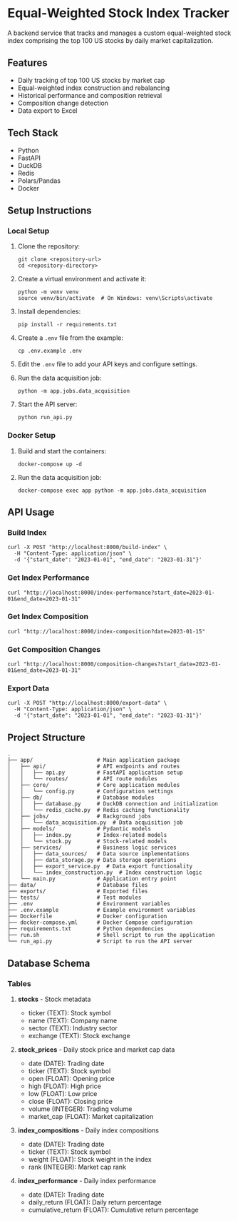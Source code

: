 # Equal-Weighted Stock Index Tracker

A backend service that tracks and manages a custom equal-weighted stock index comprising the top 100 US stocks by daily market capitalization.

## Features

- Daily tracking of top 100 US stocks by market cap
- Equal-weighted index construction and rebalancing
- Historical performance and composition retrieval
- Composition change detection
- Data export to Excel

## Tech Stack

- Python
- FastAPI
- DuckDB
- Redis
- Polars/Pandas
- Docker

## Setup Instructions

### Local Setup

1. Clone the repository:
   ```
   git clone <repository-url>
   cd <repository-directory>
   ```

2. Create a virtual environment and activate it:
   ```
   python -m venv venv
   source venv/bin/activate  # On Windows: venv\Scripts\activate
   ```

3. Install dependencies:
   ```
   pip install -r requirements.txt
   ```

4. Create a `.env` file from the example:
   ```
   cp .env.example .env
   ```

5. Edit the `.env` file to add your API keys and configure settings.

6. Run the data acquisition job:
   ```
   python -m app.jobs.data_acquisition
   ```

7. Start the API server:
   ```
   python run_api.py
   ```

### Docker Setup

1. Build and start the containers:
   ```
   docker-compose up -d
   ```

2. Run the data acquisition job:
   ```
   docker-compose exec app python -m app.jobs.data_acquisition
   ```

## API Usage

### Build Index
```
curl -X POST "http://localhost:8000/build-index" \
  -H "Content-Type: application/json" \
  -d '{"start_date": "2023-01-01", "end_date": "2023-01-31"}'
```

### Get Index Performance
```
curl "http://localhost:8000/index-performance?start_date=2023-01-01&end_date=2023-01-31"
```

### Get Index Composition
```
curl "http://localhost:8000/index-composition?date=2023-01-15"
```

### Get Composition Changes
```
curl "http://localhost:8000/composition-changes?start_date=2023-01-01&end_date=2023-01-31"
```

### Export Data
```
curl -X POST "http://localhost:8000/export-data" \
  -H "Content-Type: application/json" \
  -d '{"start_date": "2023-01-01", "end_date": "2023-01-31"}'
```

## Project Structure

```
.
├── app/                    # Main application package
│   ├── api/                # API endpoints and routes
│   │   ├── api.py          # FastAPI application setup
│   │   └── routes/         # API route modules
│   ├── core/               # Core application modules
│   │   └── config.py       # Configuration settings
│   ├── db/                 # Database modules
│   │   ├── database.py     # DuckDB connection and initialization
│   │   └── redis_cache.py  # Redis caching functionality
│   ├── jobs/               # Background jobs
│   │   └── data_acquisition.py  # Data acquisition job
│   ├── models/             # Pydantic models
│   │   ├── index.py        # Index-related models
│   │   └── stock.py        # Stock-related models
│   ├── services/           # Business logic services
│   │   ├── data_sources/   # Data source implementations
│   │   ├── data_storage.py # Data storage operations
│   │   ├── export_service.py  # Data export functionality
│   │   └── index_construction.py  # Index construction logic
│   └── main.py             # Application entry point
├── data/                   # Database files
├── exports/                # Exported files
├── tests/                  # Test modules
├── .env                    # Environment variables
├── .env.example            # Example environment variables
├── Dockerfile              # Docker configuration
├── docker-compose.yml      # Docker Compose configuration
├── requirements.txt        # Python dependencies
├── run.sh                  # Shell script to run the application
└── run_api.py              # Script to run the API server
```

## Database Schema

### Tables

1. **stocks** - Stock metadata
   - ticker (TEXT): Stock symbol
   - name (TEXT): Company name
   - sector (TEXT): Industry sector
   - exchange (TEXT): Stock exchange

2. **stock_prices** - Daily stock price and market cap data
   - date (DATE): Trading date
   - ticker (TEXT): Stock symbol
   - open (FLOAT): Opening price
   - high (FLOAT): High price
   - low (FLOAT): Low price
   - close (FLOAT): Closing price
   - volume (INTEGER): Trading volume
   - market_cap (FLOAT): Market capitalization

3. **index_compositions** - Daily index compositions
   - date (DATE): Trading date
   - ticker (TEXT): Stock symbol
   - weight (FLOAT): Stock weight in the index
   - rank (INTEGER): Market cap rank

4. **index_performance** - Daily index performance
   - date (DATE): Trading date
   - daily_return (FLOAT): Daily return percentage
   - cumulative_return (FLOAT): Cumulative return percentage

